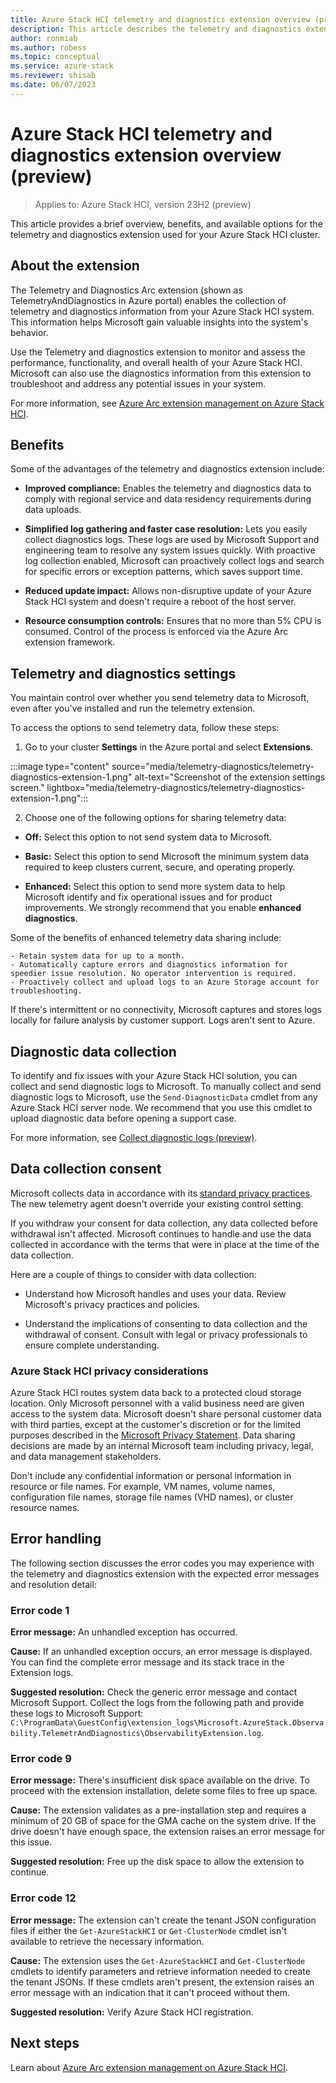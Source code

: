 ```yaml
---
title: Azure Stack HCI telemetry and diagnostics extension overview (preview)
description: This article describes the telemetry and diagnostics extension in Azure Stack HCI (preview).
author: ronmiab
ms.author: robess
ms.topic: conceptual
ms.service: azure-stack
ms.reviewer: shisab
ms.date: 06/07/2023
---
```

# Azure Stack HCI telemetry and diagnostics extension overview (preview)

>Applies to: Azure Stack HCI, version 23H2 (preview)

This article provides a brief overview, benefits, and available options for the telemetry and diagnostics extension used for your Azure Stack HCI cluster.

## About the extension

The Telemetry and Diagnostics Arc extension (shown as TelemetryAndDiagnostics in Azure portal) enables the collection of telemetry and diagnostics information from your Azure Stack HCI system. This information helps Microsoft gain valuable insights into the system's behavior. 

Use the Telemetry and diagnostics extension to monitor and assess the performance, functionality, and overall health of your Azure Stack HCI. Microsoft can also use the diagnostics information from this extension to troubleshoot and address any potential issues in your system.

For more information, see [Azure Arc extension management on Azure Stack HCI](../manage/arc-extension-management.md#azure-managed-extensions-in-azure-stack-hci-preview).

## Benefits

Some of the advantages of the telemetry and diagnostics extension include:


- **Improved compliance:** Enables the telemetry and diagnostics data to comply with regional service and data residency requirements during data uploads.
  
- **Simplified log gathering and faster case resolution:** Lets you easily collect diagnostics logs. These logs are used by Microsoft Support and engineering team to resolve any system issues quickly. With proactive log collection enabled, Microsoft can proactively collect logs and search for specific errors or exception patterns, which saves support time.

- **Reduced update impact:** Allows non-disruptive update of your Azure Stack HCI system and doesn't require a reboot of the host server. 

- **Resource consumption controls:** Ensures that no more than 5% CPU is consumed. Control of the process is enforced via the Azure Arc extension framework.

## Telemetry and diagnostics settings

You maintain control over whether you send telemetry data to Microsoft, even after you've installed and run the telemetry extension. 

To access the options to send telemetry data, follow these steps: 

1. Go to your cluster **Settings** in the Azure portal and select **Extensions**.

  :::image type="content" source="media/telemetry-diagnostics/telemetry-diagnostics-extension-1.png" alt-text="Screenshot of the  extension settings screen." lightbox="media/telemetry-diagnostics/telemetry-diagnostics-extension-1.png":::

2. Choose one of the following options for sharing telemetry data:

  - **Off:** Select this option to not send system data to Microsoft.

  - **Basic:** Select this option to send Microsoft the minimum system data required to keep clusters current, secure, and operating properly.

  - **Enhanced:** Select this option to send more system data to help Microsoft identify and fix operational issues and for product   improvements. We strongly recommend that you enable **enhanced diagnostics**. 

  Some of the benefits of enhanced telemetry data sharing include:

    - Retain system data for up to a month.
    - Automatically capture errors and diagnostics information for speedier issue resolution. No operator intervention is required.
    - Proactively collect and upload logs to an Azure Storage account for troubleshooting.

If there's intermittent or no connectivity, Microsoft captures and stores logs locally for failure analysis by customer support. Logs aren't sent to Azure.

## Diagnostic data collection

To identify and fix issues with your Azure Stack HCI solution, you can collect and send diagnostic logs to Microsoft. To manually collect and send diagnostic logs to Microsoft, use the `Send-DiagnosticData` cmdlet from any Azure Stack HCI server node. We recommend that you use this cmdlet to upload diagnostic data before opening a support case. 

For more information, see [Collect diagnostic logs (preview)](../manage/collect-logs.md).

## Data collection consent

Microsoft collects data in accordance with its [standard privacy practices](https://privacy.microsoft.com/). The new telemetry agent doesn't override your existing control setting.

If you withdraw your consent for data collection, any data collected before withdrawal isn't affected. Microsoft continues to handle and use the data collected in accordance with the terms that were in place at the time of the data collection.

Here are a couple of things to consider with data collection:

- Understand how Microsoft handles and uses your data. Review Microsoft's privacy practices and policies.

- Understand the implications of consenting to data collection and the withdrawal of consent. Consult with legal or privacy professionals to ensure complete understanding.

### Azure Stack HCI privacy considerations

Azure Stack HCI routes system data back to a protected cloud storage location. Only Microsoft personnel with a valid business need are given access to the system data. Microsoft doesn't share personal customer data with third parties, except at the customer's discretion or for the limited purposes described in the [Microsoft Privacy Statement](https://privacy.microsoft.com/privacystatement). Data sharing decisions are made by an internal Microsoft team including privacy, legal, and data management stakeholders.

Don't include any confidential information or personal information in resource or file names. For example, VM names, volume names, configuration file names, storage file names (VHD names), or cluster resource names.

## Error handling

The following section discusses the error codes you may experience with the telemetry and diagnostics extension with the expected error messages and resolution detail: 

### Error code 1

**Error message:** An unhandled exception has occurred.

**Cause:** If an unhandled exception occurs, an error message is displayed. You can find the complete error message and its stack trace in the Extension logs.

**Suggested resolution:** Check the generic error message and contact Microsoft Support. Collect the logs from the following path and provide these logs to Microsoft Support:
`C:\ProgramData\GuestConfig\extension_logs\Microsoft.AzureStack.Observability.TelemetrAndDiagnostics\ObservabilityExtension.log`.

### Error code 9

**Error message:** There's insufficient disk space available on the drive. To proceed with the extension installation, delete some files to free up space.

**Cause:** The extension validates as a pre-installation step and requires a minimum of 20 GB of space for the GMA cache on the system drive. If the drive doesn't have enough space, the extension raises an error message for this issue.

**Suggested resolution:** Free up the disk space to allow the extension to continue.

### Error code 12

**Error message:** The extension can't create the tenant JSON configuration files if either the `Get-AzureStackHCI` or `Get-ClusterNode` cmdlet isn't available to retrieve the necessary information.

**Cause:** The extension uses the `Get-AzureStackHCI` and `Get-ClusterNode` cmdlets to identify parameters and retrieve information needed to create the tenant JSONs. If these cmdlets aren't present, the extension raises an error message with an indication that it can't proceed without them.

**Suggested resolution:** Verify Azure Stack HCI registration.

## Next steps

Learn about [Azure Arc extension management on Azure Stack HCI](../manage/arc-extension-management.md).
